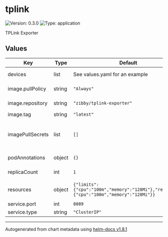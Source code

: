 # tplink

![Version: 0.3.0](https://img.shields.io/badge/Version-0.3.0-informational?style=flat-square) ![Type: application](https://img.shields.io/badge/Type-application-informational?style=flat-square)

TPLink Exporter

## Values

| Key | Type | Default | Description |
|-----|------|---------|-------------|
| devices | list | See values.yaml for an example | Array of devices |
| image.pullPolicy | string | `"Always"` | Image pull policy |
| image.repository | string | `"zibby/tplink-exporter"` | Image repository |
| image.tag | string | `"latest"` | Image tag |
| imagePullSecrets | list | `[]` | Image pull secrets (example: `[{"name": "secretname"}]`) |
| podAnnotations | object | `{}` | Pod annotations |
| replicaCount | int | `1` | Number of replicas |
| resources | object | `{"limits":{"cpu":"100m","memory":"128Mi"},"requests":{"cpu":"100m","memory":"128Mi"}}` | Resource requests and limits |
| service.port | int | `8089` | Service port |
| service.type | string | `"ClusterIP"` | Service type |

----------------------------------------------
Autogenerated from chart metadata using [helm-docs v1.8.1](https://github.com/norwoodj/helm-docs/releases/v1.8.1)
